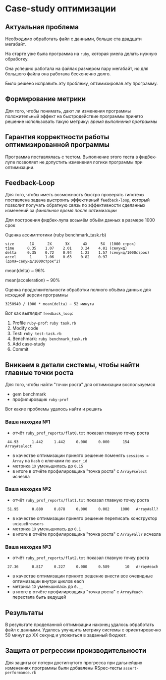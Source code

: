 # Case-study оптимизации

## Актуальная проблема
Необходимо обработать файл с данными, больше ста двадцати мегабайт.

На старте уже была программа на `ruby`, которая умела делать нужную обработку.

Она успешно работала на файлах размером пару мегабайт, но для большого файла она работала бесконечно долго.

Было решено исправить эту проблему, оптимизировав эту программу.

## Формирование метрики
Для того, чтобы понимать, дают ли изменения программы положительный эффект на быстродействие программы принято решение использовать такую метрику: *время выполнения программы*

## Гарантия корректности работы оптимизированной программы
Программа поставлялась с тестом. Выполнение этого теста в фидбек-лупе позволяет не допустить изменения логики программы при оптимизации.

## Feedback-Loop
Для того, чтобы иметь возможность быстро проверять гипотезы поставлена задача выстроить эффективный `feedback-loop`, который позволит получать обратную связь по эффективности сделанных изменений за *финальное время после оптимизации*

Для построения фидбек-лупа возьмём объём данных в размере 1000 срок

Оценка ассимптотики (ruby benchmark_task.rb)
```table
size       1X      2X      3X      4X      5X  (1000 строк) 
time      0.35    1.07    2.01    3.24    4.81 (секунд)
delta     0.35    0.72    0.94    1.23    1.57 (секунд/1000строк)
accel      1      1.06    0.63    0.82    0.97 (доля=секунд/1000строк^2)
```
mean(delta) ~ 96% 

mean(acceleration) ~ 90% 

Оценка продолжительности обработки полного объёма данных для исходной версии программы
```equation
3250940 / 1000 * mean(delta) ~ 52 минуты
```
Вот как выглядит `feedback_loop`: 
1. Profile `ruby-prof`: `ruby task.rb`
2. Modify code
3. Test: `ruby test-task.rb`
4. Benchmark: `ruby benchmark_task.rb`
5. Add case-study
6. Commit

## Вникаем в детали системы, чтобы найти главные точки роста
Для того, чтобы найти "точки роста" для оптимизации воспользуемся 
* gem benchmark
* профилировщик `ruby-prof`

Вот какие проблемы удалось найти и решить

### Ваша находка №1
- отчёт `ruby_prof_reports/flat0.txt`  показал главную точку роста
```table
 44.93      1.442     1.442     0.000     0.000      154   Array#select   
```
- в качестве оптимизации принято решение поменять `sessions = Array` на `Hash` с ключами по `user_id`
- метрика `1X` уменьшилась до `0.15`
- в итоге в отчёте профилировщика "точка роста" с `Array#select` исчезла 

### Ваша находка №2
- отчёт `ruby_prof_reports/flat1.txt`  показал главную точку роста
```table
 51.95      0.880     0.878     0.000     0.002     1000   Array#all?
```
- в качестве оптимизации принято решение переписать конструктор `uniqueBrowsers`
- метрика `1X` уменьшилась до `0.1`
- в итоге в отчёте профилировщика "точка роста" с `Array#all?` исчезла 

### Ваша находка №3
- отчёт `ruby_prof_reports/flat2.txt`  показал главную точку роста
```table
 27.36      0.817     0.227     0.000     0.589       10   Array#each
```
- в качестве оптимизации принято решение внести все очевидные оптимизации внутри циклов each
- метрика `1X` уменьшилась до `0.__`
- в итоге в отчёте профилировщика "точка роста" с `Array#each` перестала быть ведущей 

## Результаты
В результате проделанной оптимизации наконец удалось обработать файл с данными.
Удалось улучшить метрику системы с ориентировочно 50 минут до XX секунд и уложиться в заданный бюджет.

## Защита от регрессии производительности
Для защиты от потери достигнутого прогресса при дальнейших изменениях программы были добавлены RSpec-тесты `assert-performance.rb`

